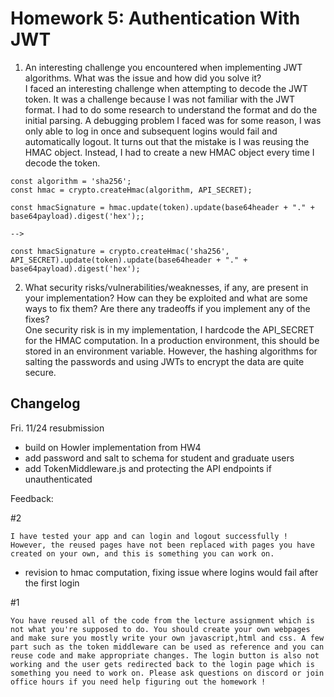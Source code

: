 # Homework 5: Authentication With JWT

1. An interesting challenge you encountered when implementing JWT algorithms. What was the issue and how did you solve it?  
I faced an interesting challenge when attempting to decode the JWT token. It was a challenge because I was not familiar with the JWT format. I had to do some research to understand the format and do the initial parsing. A debugging problem I faced was for some reason, I was only able to log in once and subsequent logins would fail and automatically logout. It turns out that the mistake is I was reusing the HMAC object. Instead, I had to create a new HMAC object every time I decode the token.

```
const algorithm = 'sha256';
const hmac = crypto.createHmac(algorithm, API_SECRET);

const hmacSignature = hmac.update(token).update(base64header + "." + base64payload).digest('hex');;

-->

const hmacSignature = crypto.createHmac('sha256', API_SECRET).update(token).update(base64header + "." + base64payload).digest('hex');

```

2. What security risks/vulnerabilities/weaknesses, if any, are present in your implementation? How can they be exploited and what are some ways to fix them? Are there any tradeoffs if you implement any of the fixes?  
One security risk is in my implementation, I hardcode the API_SECRET for the HMAC computation. In a production environment, this should be stored in an environment variable. However, the hashing algorithms for salting the passwords and using JWTs to encrypt the data are quite secure.



## Changelog

Fri. 11/24 resubmission

- build on Howler implementation from HW4
- add password and salt to schema for student and graduate users
- add TokenMiddleware.js and protecting the API endpoints if unauthenticated

Feedback:  

#2
```
I have tested your app and can login and logout successfully ! However, the reused pages have not been replaced with pages you have created on your own, and this is something you can work on.
```

- revision to hmac computation, fixing issue where logins would fail after the first login

#1
```
You have reused all of the code from the lecture assignment which is not what you're supposed to do. You should create your own webpages and make sure you mostly write your own javascript,html and css. A few part such as the token middleware can be used as reference and you can reuse code and make appropriate changes. The login button is also not working and the user gets redirected back to the login page which is something you need to work on. Please ask questions on discord or join office hours if you need help figuring out the homework !
```
